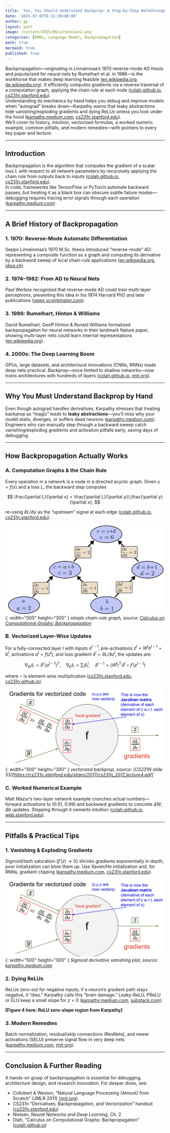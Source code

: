 ```yaml
---
title: 'Yes, You Should Understand Backprop: A Step-by-Step Walkthrough'
date: '2025-07-07T6:31:30+00:00'
author: gp
layout: post
image: /content/2025/06/attention2.png
categories: [DNNs, Language Model, Backpropagation]
math: true
mermaid: true
published: true
---
```





Backpropagation—originating in Linnainmaa’s 1970 reverse-mode AD thesis and popularized for neural 
nets by Rumelhart et al. in 1986—is the workhorse that makes deep learning 
feasible ([en.wikipedia.org][1], [de.wikipedia.org][2]).  It efficiently computes gradients via a 
reverse traversal of a computation graph, applying the chain rule at each 
node ([colah.github.io][3], [cs231n.stanford.edu][4]).  
Understanding its mechanics by hand helps you debug and improve models when “autograd” 
breaks down—Karpathy warns that leaky abstractions hide vanishing/exploding gradients and 
dying ReLUs unless you look under the hood ([karpathy.medium.com][5], [cs231n.stanford.edu][6]).  
We’ll cover its history, intuition, vectorized formulas, a worked numeric example, common pitfalls, 
and modern remedies—with pointers to every key paper and lecture.

---

## Introduction

Backpropagation is the algorithm that computes the gradient of a scalar loss $L$ with respect 
to all network parameters by recursively applying the chain rule from outputs back to 
inputs ([colah.github.io][3], [cs231n.stanford.edu][4]).  
In code, frameworks like TensorFlow or PyTorch automate backward passes, but treating 
it as a black box can obscure subtle failure modes—debugging requires tracing error signals 
through each operation ([karpathy.medium.com][5]).

---

## A Brief History of Backpropagation

### 1. 1970: Reverse-Mode Automatic Differentiation

Seppo Linnainmaa’s 1970 M.Sc. thesis introduced “reverse-mode” AD: representing a composite function 
as a graph and computing its derivative by a backward sweep of local chain-rule 
applications ([en.wikipedia.org][1], [idsia.ch][7]).

### 2. 1974–1982: From AD to Neural Nets

Paul Werbos recognized that reverse-mode AD could train multi-layer perceptrons, presenting 
this idea in his 1974 Harvard PhD and later publications ([news.ycombinator.com][8]).

### 3. 1986: Rumelhart, Hinton & Williams

David Rumelhart, Geoff Hinton & Ronald Williams formalized backpropagation for neural 
networks in their landmark Nature paper, showing multi-layer nets could learn internal 
representations ([en.wikipedia.org][9]).

### 4. 2000s: The Deep Learning Boom

GPUs, large datasets, and architectural innovations (CNNs, RNNs) made deep nets practical. 
Backprop—once limited to shallow networks—now trains architectures with hundreds of 
layers ([colah.github.io][3], [jmlr.org][10]).

---

## Why You Must Understand Backprop by Hand

Even though autograd handles derivatives, Karpathy stresses that treating backprop as “magic” 
leads to **leaky abstractions**—you’ll miss why your model stalls, diverges, or suffers 
dead neurons ([karpathy.medium.com][5]).  
Engineers who can manually step through a backward sweep catch vanishing/exploding gradients 
and activation pitfalls early, saving days of debugging.

---

## How Backpropagation Actually Works

### A. Computation Graphs & the Chain Rule

Every operation in a network is a node in a directed acyclic graph. Given $y = f(x)$ and a 
loss $L$, the backward step computes

$$
\frac{\partial L}{\partial x}
= \frac{\partial L}{\partial y}\;\frac{\partial y}{\partial x},
$$

re-using $\partial L/\partial y$ as the “upstream” signal at each 
edge ([colah.github.io][3], [cs231n.stanford.edu][4]).

![simple chain-rule graph](/content/2025/06/tree-eval-derivs.png){: width="500" height="300" }
_simple chain-rule graph, source: [Calculus on Computational Graphs: Backpropagation][3]_

### B. Vectorized Layer-Wise Updates

For a fully-connected layer $l$ with inputs $a^{l-1}$, pre-activations $z^l=W^l a^{l-1}+b^l$, 
activations $a^l=f(z^l)$, and loss gradient $\delta^l = \partial L/\partial z^l$, the updates are:

$$
\nabla_{W^l}L = \delta^l\, (a^{l-1})^T,\quad
\nabla_{b^l}L = \sum_i \delta^l_i,\quad
\delta^{l-1} = (W^l)^T\,\delta^l \;\circ\; f'(z^{l-1})
$$

where $\circ$ is element-wise multiplication ([cs231n.stanford.edu][4], [cs231n.github.io][11]).


![vectorized backprop](/content/2025/06/vectorized-operations.png){: width="500" height="300" }
_vectorized backprop, source: [CS231N slide 53][https://cs231n.stanford.edu/slides/2017/cs231n_2017_lecture4.pdf]_


### C. Worked Numerical Example

Matt Mazur’s two-layer network example crunches actual numbers—forward activations to (0.01, 0.99) 
and backward gradients to concrete $\Delta W$, $\Delta b$ updates. Stepping through 
it cements intuition ([colah.github.io][3], [web.stanford.edu][12]).

---

## Pitfalls & Practical Tips

### 1. Vanishing & Exploding Gradients

Sigmoid/tanh saturation ($f'(z)\to0$) shrinks gradients exponentially in depth; poor 
initialization can blow them up. Use Xavier/He initialization and, for RNNs, 
gradient clipping ([karpathy.medium.com][5], [cs231n.stanford.edu][6]).


![Sigmoid derivative vanishing plot](/content/2025/06/vectorized-operations.png){: width="500" height="300" }
_Sigmoid derivative vanishing plot, source: [karpathy.medium.com][5]_

### 2. Dying ReLUs

ReLUs zero-out for negative inputs; if a neuron’s gradient path stays negative, it “dies.” 
Karpathy calls this “brain damage.” Leaky-ReLU, PReLU or ELU keep a small slope 
for $z<0$ ([karpathy.medium.com][5], [substack.com][13]).

**\[Figure 4 here: ReLU zero-slope region from Karpathy]**

### 3. Modern Remedies

Batch normalization, residual/skip connections (ResNets), and newer activations (SELU) 
preserve signal flow in very deep nets ([karpathy.medium.com][5], [jmlr.org][10]).

---

## Conclusion & Further Reading

A hands-on grasp of backpropagation is essential for debugging, architecture design, and research 
innovation. For deeper dives, see:

* Collobert & Weston, “Natural Language Processing (Almost) from Scratch” (JMLR 2011) ([jmlr.org][10])
* CS231n “Derivatives, Backpropagation, and Vectorization” handout ([cs231n.stanford.edu][4])
* Nielsen, *Neural Networks and Deep Learning*, Ch. 2
* Olah, “Calculus on Computational Graphs: Backpropagation” ([colah.github.io][3])


[1]: https://en.wikipedia.org/wiki/Seppo_Linnainmaa?utm_source=genmind.ch "Seppo Linnainmaa"
[2]: https://de.wikipedia.org/wiki/Backpropagation?utm_source=genmind.ch "Backpropagation"
[3]: https://colah.github.io/posts/2015-08-Backprop/?utm_source=genmind.ch "Calculus on Computational Graphs: Backpropagation - colah's blog"
[4]: https://cs231n.stanford.edu/handouts/derivatives.pdf?utm_source=genmind.ch "[PDF] Derivatives, Backpropagation, and Vectorization - CS231n"
[5]: https://karpathy.medium.com/yes-you-should-understand-backprop-e2f06eab496b?utm_source=genmind.ch "Yes you should understand backprop | by Andrej Karpathy | Medium"
[6]: https://cs231n.stanford.edu/slides/2018/cs231n_2018_ds02.pdf?utm_source=genmind.ch "[PDF] Backpropagation and Gradients - CS231n"
[7]: https://www.idsia.ch/~juergen/who-invented-backpropagation.html?utm_source=genmind.ch "Who Invented Backpropagation? - IDSIA"
[8]: https://news.ycombinator.com/item?id=35479272&utm_source=genmind.ch "Seppo Linnainmaa, first publisher of \"reverse mode of automatic ..."
[9]: https://en.wikipedia.org/wiki/Backpropagation?utm_source=genmind.ch "Backpropagation"
[10]: https://www.jmlr.org/papers/volume12/collobert11a/collobert11a.pdf?utm_source=genmind.ch "[PDF] Natural Language Processing (Almost) from Scratch"
[11]: https://cs231n.github.io/optimization-2/?utm_source=genmind.ch "Backpropagation - CS231n Deep Learning for Computer Vision"
[12]: https://web.stanford.edu/class/archive/cs/cs224n/cs224n.1214/slides/cs224n-2021-lecture03-neuralnets.pdf?utm_source=genmind.ch "[PDF] Neural net learning: Gradients by hand (matrix calculus) and ..."
[13]: https://substack.com/home/post/p-163881360?utm_campaign=post&utm_medium=web&utm_source=genmind.ch "Andrej Karpathy is right, you should understand backprop, in Java."
